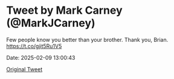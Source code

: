 # Tweet by Mark Carney (@MarkJCarney)

Few people know you better than your brother. Thank you, Brian. https://t.co/gjit5Ru1V5

Date: 2025-02-09 13:00:43

[Original Tweet](https://x.com/MarkJCarney/status/1888573743288488304)
